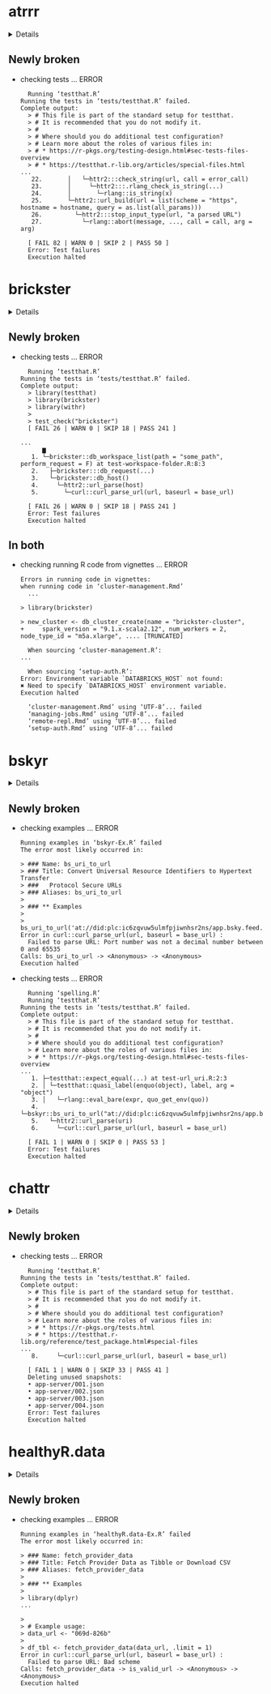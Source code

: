 # atrrr

<details>

* Version: 0.0.4
* GitHub: https://github.com/JBGruber/atrrr
* Source code: https://github.com/cran/atrrr
* Date/Publication: 2024-10-03 12:50:03 UTC
* Number of recursive dependencies: 98

Run `revdepcheck::cloud_details(, "atrrr")` for more info

</details>

## Newly broken

*   checking tests ... ERROR
    ```
      Running ‘testthat.R’
    Running the tests in ‘tests/testthat.R’ failed.
    Complete output:
      > # This file is part of the standard setup for testthat.
      > # It is recommended that you do not modify it.
      > #
      > # Where should you do additional test configuration?
      > # Learn more about the roles of various files in:
      > # * https://r-pkgs.org/testing-design.html#sec-tests-files-overview
      > # * https://testthat.r-lib.org/articles/special-files.html
    ...
       22.       │   └─httr2:::check_string(url, call = error_call)
       23.       │     └─httr2:::.rlang_check_is_string(...)
       24.       │       └─rlang::is_string(x)
       25.       └─httr2::url_build(url = list(scheme = "https", hostname = hostname, query = as.list(all_params)))
       26.         └─httr2:::stop_input_type(url, "a parsed URL")
       27.           └─rlang::abort(message, ..., call = call, arg = arg)
      
      [ FAIL 82 | WARN 0 | SKIP 2 | PASS 50 ]
      Error: Test failures
      Execution halted
    ```

# brickster

<details>

* Version: 0.2.5
* GitHub: https://github.com/databrickslabs/brickster
* Source code: https://github.com/cran/brickster
* Date/Publication: 2024-11-13 14:10:06 UTC
* Number of recursive dependencies: 76

Run `revdepcheck::cloud_details(, "brickster")` for more info

</details>

## Newly broken

*   checking tests ... ERROR
    ```
      Running ‘testthat.R’
    Running the tests in ‘tests/testthat.R’ failed.
    Complete output:
      > library(testthat)
      > library(brickster)
      > library(withr)
      > 
      > test_check("brickster")
      [ FAIL 26 | WARN 0 | SKIP 18 | PASS 241 ]
      
    ...
          ▆
       1. └─brickster::db_workspace_list(path = "some_path", perform_request = F) at test-workspace-folder.R:8:3
       2.   ├─brickster:::db_request(...)
       3.   └─brickster::db_host()
       4.     └─httr2::url_parse(host)
       5.       └─curl::curl_parse_url(url, baseurl = base_url)
      
      [ FAIL 26 | WARN 0 | SKIP 18 | PASS 241 ]
      Error: Test failures
      Execution halted
    ```

## In both

*   checking running R code from vignettes ... ERROR
    ```
    Errors in running code in vignettes:
    when running code in ‘cluster-management.Rmd’
      ...
    
    > library(brickster)
    
    > new_cluster <- db_cluster_create(name = "brickster-cluster", 
    +     spark_version = "9.1.x-scala2.12", num_workers = 2, node_type_id = "m5a.xlarge", .... [TRUNCATED] 
    
      When sourcing ‘cluster-management.R’:
    ...
    
      When sourcing ‘setup-auth.R’:
    Error: Environment variable `DATABRICKS_HOST` not found:
    ✖ Need to specify `DATABRICKS_HOST` environment variable.
    Execution halted
    
      ‘cluster-management.Rmd’ using ‘UTF-8’... failed
      ‘managing-jobs.Rmd’ using ‘UTF-8’... failed
      ‘remote-repl.Rmd’ using ‘UTF-8’... failed
      ‘setup-auth.Rmd’ using ‘UTF-8’... failed
    ```

# bskyr

<details>

* Version: 0.1.2
* GitHub: https://github.com/christopherkenny/bskyr
* Source code: https://github.com/cran/bskyr
* Date/Publication: 2024-01-09 21:00:09 UTC
* Number of recursive dependencies: 57

Run `revdepcheck::cloud_details(, "bskyr")` for more info

</details>

## Newly broken

*   checking examples ... ERROR
    ```
    Running examples in ‘bskyr-Ex.R’ failed
    The error most likely occurred in:
    
    > ### Name: bs_uri_to_url
    > ### Title: Convert Universal Resource Identifiers to Hypertext Transfer
    > ###   Protocol Secure URLs
    > ### Aliases: bs_uri_to_url
    > 
    > ### ** Examples
    > 
    > bs_uri_to_url('at://did:plc:ic6zqvuw5ulmfpjiwnhsr2ns/app.bsky.feed.post/3k7qmjev5lr2s')
    Error in curl::curl_parse_url(url, baseurl = base_url) : 
      Failed to parse URL: Port number was not a decimal number between 0 and 65535
    Calls: bs_uri_to_url -> <Anonymous> -> <Anonymous>
    Execution halted
    ```

*   checking tests ... ERROR
    ```
      Running ‘spelling.R’
      Running ‘testthat.R’
    Running the tests in ‘tests/testthat.R’ failed.
    Complete output:
      > # This file is part of the standard setup for testthat.
      > # It is recommended that you do not modify it.
      > #
      > # Where should you do additional test configuration?
      > # Learn more about the roles of various files in:
      > # * https://r-pkgs.org/testing-design.html#sec-tests-files-overview
    ...
       1. ├─testthat::expect_equal(...) at test-url_uri.R:2:3
       2. │ └─testthat::quasi_label(enquo(object), label, arg = "object")
       3. │   └─rlang::eval_bare(expr, quo_get_env(quo))
       4. └─bskyr::bs_uri_to_url("at://did:plc:ic6zqvuw5ulmfpjiwnhsr2ns/app.bsky.feed.post/3k7qmjev5lr2s")
       5.   └─httr2::url_parse(uri)
       6.     └─curl::curl_parse_url(url, baseurl = base_url)
      
      [ FAIL 1 | WARN 0 | SKIP 0 | PASS 53 ]
      Error: Test failures
      Execution halted
    ```

# chattr

<details>

* Version: 0.2.0
* GitHub: https://github.com/mlverse/chattr
* Source code: https://github.com/cran/chattr
* Date/Publication: 2024-07-29 15:40:02 UTC
* Number of recursive dependencies: 73

Run `revdepcheck::cloud_details(, "chattr")` for more info

</details>

## Newly broken

*   checking tests ... ERROR
    ```
      Running ‘testthat.R’
    Running the tests in ‘tests/testthat.R’ failed.
    Complete output:
      > # This file is part of the standard setup for testthat.
      > # It is recommended that you do not modify it.
      > #
      > # Where should you do additional test configuration?
      > # Learn more about the roles of various files in:
      > # * https://r-pkgs.org/tests.html
      > # * https://testthat.r-lib.org/reference/test_package.html#special-files
    ...
       8.     └─curl::curl_parse_url(url, baseurl = base_url)
      
      [ FAIL 1 | WARN 0 | SKIP 33 | PASS 41 ]
      Deleting unused snapshots:
      • app-server/001.json
      • app-server/002.json
      • app-server/003.json
      • app-server/004.json
      Error: Test failures
      Execution halted
    ```

# healthyR.data

<details>

* Version: 1.1.1
* GitHub: https://github.com/spsanderson/healthyR.data
* Source code: https://github.com/cran/healthyR.data
* Date/Publication: 2024-07-04 11:50:02 UTC
* Number of recursive dependencies: 32

Run `revdepcheck::cloud_details(, "healthyR.data")` for more info

</details>

## Newly broken

*   checking examples ... ERROR
    ```
    Running examples in ‘healthyR.data-Ex.R’ failed
    The error most likely occurred in:
    
    > ### Name: fetch_provider_data
    > ### Title: Fetch Provider Data as Tibble or Download CSV
    > ### Aliases: fetch_provider_data
    > 
    > ### ** Examples
    > 
    > library(dplyr)
    ...
    
    > 
    > # Example usage:
    > data_url <- "069d-826b"
    > 
    > df_tbl <- fetch_provider_data(data_url, .limit = 1)
    Error in curl::curl_parse_url(url, baseurl = base_url) : 
      Failed to parse URL: Bad scheme
    Calls: fetch_provider_data -> is_valid_url -> <Anonymous> -> <Anonymous>
    Execution halted
    ```

